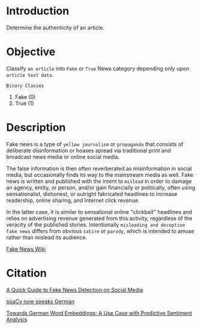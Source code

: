 # Introduction

Determine the authenticity of an article.


# Objective

Classify `an article` into `Fake` or `True` News category depending only upon `article text data`.

`Binary Classes`

1. Fake (0)
2. True (1)


# Description

Fake news is a type of `yellow journalism` or `propaganda` that consists of deliberate disinformation or hoaxes spread via traditional print and broadcast news media or online social media.

The false information is then often reverberated as misinformation in social media, but occasionally finds its way to the mainstream media as well. Fake news is written and published with the intent to `mislead` in order to damage an agency, entity, or person, and/or gain financially or politically, often using sensationalist, dishonest, or outright fabricated headlines to increase readership, online sharing, and Internet click revenue. 

In the latter case, it is similar to sensational online "clickbait" headlines and relies on advertising revenue generated from this activity, regardless of the veracity of the published stories. Intentionally `misleading and deceptive fake news` differs from obvious `satire` or `parody`, which is intended to amuse rather than mislead its audience.

[Fake News Wiki](https://en.wikipedia.org/wiki/Fake_news)


# Citation

[A Quick Guide to Fake News Detection on Social Media](https://www.kdnuggets.com/2017/10/guide-fake-news-detection-social-media.html)

[spaCy now speaks German](https://explosion.ai/blog/german-model)

[Towards German Word Embeddings: A Use Case with Predictive Sentiment Analysis](https://link.springer.com/chapter/10.1007%2F978-3-658-19287-7_8)
